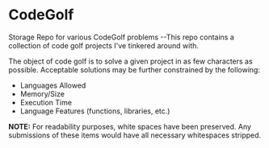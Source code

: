 # CodeGolf
Storage Repo for various CodeGolf problems
--This repo contains a collection of code golf projects I've tinkered around with.

The object of code golf is to solve a given project in as few characters as possible. Acceptable solutions may be further constrained by the following:
- Languages Allowed
- Memory/Size
- Execution Time
- Language Features (functions, libraries, etc.)

**NOTE:** For readability purposes, white spaces have been preserved. Any submissions of these items would have all necessary whitespaces stripped.
